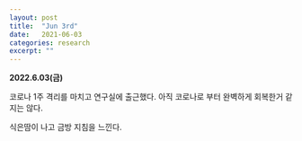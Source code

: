 ```yaml
---
layout: post
title:  "Jun 3rd"
date:   2021-06-03
categories: research
excerpt: ""
---
```


**2022.6.03(금)**

코로나 1주 격리를 마치고 연구실에 출근했다. 아직 코로나로 부터 완벽하게 회복한거 같지는 않다. 

식은땀이 나고 금방 지침을 느낀다.  

